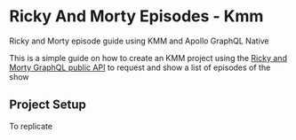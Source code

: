 # Ricky And Morty Episodes - Kmm
Ricky and Morty episode guide using KMM and Apollo GraphQL Native

This is a simple guide on how to create an KMM project using the [Ricky and Morty GraphQL public API](https://rickandmortyapi.com/graphql) 
to request and show a list of episodes of the show


## Project Setup
To replicate 
